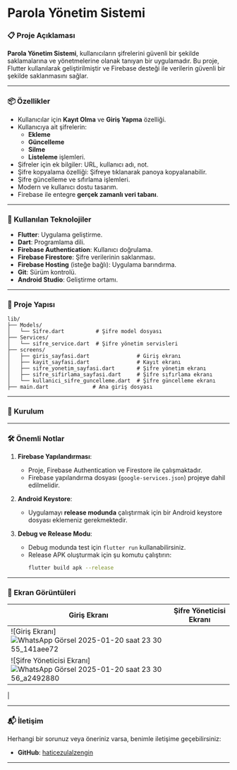 # **Parola Yönetim Sistemi**

### **📋 Proje Açıklaması**
**Parola Yönetim Sistemi**, kullanıcıların şifrelerini güvenli bir şekilde saklamalarına ve yönetmelerine olanak tanıyan bir uygulamadır. Bu proje, Flutter kullanılarak geliştirilmiştir ve Firebase desteği ile verilerin güvenli bir şekilde saklanmasını sağlar.

---

### **📦 Özellikler**
- Kullanıcılar için **Kayıt Olma** ve **Giriş Yapma** özelliği.
- Kullanıcıya ait şifrelerin:
  - **Ekleme**
  - **Güncelleme**
  - **Silme**
  - **Listeleme** işlemleri.
- Şifreler için ek bilgiler: URL, kullanıcı adı, not.
- Şifre kopyalama özelliği: Şifreye tıklanarak panoya kopyalanabilir.
- Şifre güncelleme ve sıfırlama işlemleri.
- Modern ve kullanıcı dostu tasarım.
- Firebase ile entegre **gerçek zamanlı veri tabanı**.

---

### **🔧 Kullanılan Teknolojiler**
- **Flutter**: Uygulama geliştirme.
- **Dart**: Programlama dili.
- **Firebase Authentication**: Kullanıcı doğrulama.
- **Firebase Firestore**: Şifre verilerinin saklanması.
- **Firebase Hosting** (isteğe bağlı): Uygulama barındırma.
- **Git**: Sürüm kontrolü.
- **Android Studio**: Geliştirme ortamı.

---

### **📂 Proje Yapısı**
```plaintext
lib/
├── Models/
│   └── Sifre.dart          # Şifre model dosyası
├── Services/
│   └── sifre_service.dart  # Şifre yönetim servisleri
├── screens/
│   ├── giris_sayfasi.dart               # Giriş ekranı
│   ├── kayit_sayfasi.dart               # Kayıt ekranı
│   ├── sifre_yonetim_sayfasi.dart       # Şifre yönetim ekranı
│   ├── sifre_sifirlama_sayfasi.dart     # Şifre sıfırlama ekranı
│   └── kullanici_sifre_guncelleme.dart  # Şifre güncelleme ekranı
├── main.dart              # Ana giriş dosyası
```
---

### **🚀 Kurulum**

---

### **🛠️ Önemli Notlar**

1. **Firebase Yapılandırması**:
   - Proje, Firebase Authentication ve Firestore ile çalışmaktadır.
   - Firebase yapılandırma dosyası (`google-services.json`) projeye dahil edilmelidir.

2. **Android Keystore**:
   - Uygulamayı **release modunda** çalıştırmak için bir Android keystore dosyası eklemeniz gerekmektedir.

3. **Debug ve Release Modu**:
   - Debug modunda test için `flutter run` kullanabilirsiniz.
   - Release APK oluşturmak için şu komutu çalıştırın:
     ```bash
     flutter build apk --release
     ```

---
### **📸 Ekran Görüntüleri**

| Giriş Ekranı       | Şifre Yöneticisi Ekranı |
|---------------------|-------------------------|
| ![Giriş Ekranı]![WhatsApp Görsel 2025-01-20 saat 23 30 55_141aee72](https://github.com/user-attachments/assets/0b7224ac-fb0a-44e3-a5a3-33631cab3ab5)
 | ![Şifre Yöneticisi Ekranı]![WhatsApp Görsel 2025-01-20 saat 23 30 56_a2492880](https://github.com/user-attachments/assets/1c3c877e-ae92-40e2-80c9-f933adf5ffc8)
 |


---

### **📬 İletişim**

Herhangi bir sorunuz veya öneriniz varsa, benimle iletişime geçebilirsiniz:

- **GitHub**: [haticezulalzengin](https://github.com/haticezulalzengin)

---
